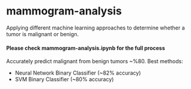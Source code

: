 # mammogram-analysis
Applying different machine learning approaches to determine whether a tumor is malignant or benign.

#### Please check mammogram-analysis.ipynb for the full process
Accurately predict malignant from benign tumors ~%80.
Best methods:

- Neural Network Binary Classifier (~82% accuracy)
- SVM Binary Classifier (~80% accuracy)
